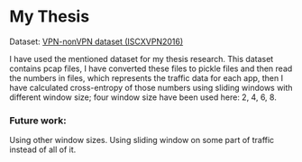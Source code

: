 # My Thesis


Dataset: [VPN-nonVPN dataset (ISCXVPN2016)](https://www.unb.ca/cic/datasets/vpn.html)

I have used the mentioned dataset for my thesis research. This dataset contains pcap files, I have converted these files to pickle files and then read the numbers in files, which represents the traffic data for each app, then I have calculated cross-entropy of those numbers using sliding windows with different window size; four window size have been used here: 2, 4, 6, 8.

### Future work:

Using other window sizes.
Using sliding window on some part of traffic instead of all of it.

